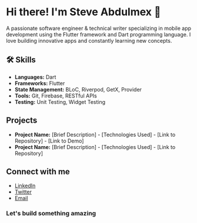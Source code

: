 # Hi there! I'm Steve Abdulmex 👋

A passionate software engineer & technical writer specializing in mobile app development using the Flutter framework and Dart programming language. I love building innovative apps and constantly learning new concepts.

## 🛠️ Skills

* **Languages:** Dart
* **Frameworks:** Flutter
* **State Management:** BLoC, Riverpod, GetX, Provider
* **Tools:** Git, Firebase, RESTful APIs
* **Testing:** Unit Testing, Widget Testing

## Projects

* **Project Name:** [Brief Description] - [Technologies Used] - [Link to Repository] - [Link to Demo]
* **Project Name:** [Brief Description] - [Technologies Used] - [Link to Repository]

## Connect with me

* [LinkedIn](https://www.linkedin.com/in/steveabdulmexa/)
* [Twitter](https://x.com/BigSteveAbdulmx)
* [Email](steveabdulmexa@gmail.com)

### Let's build something amazing
